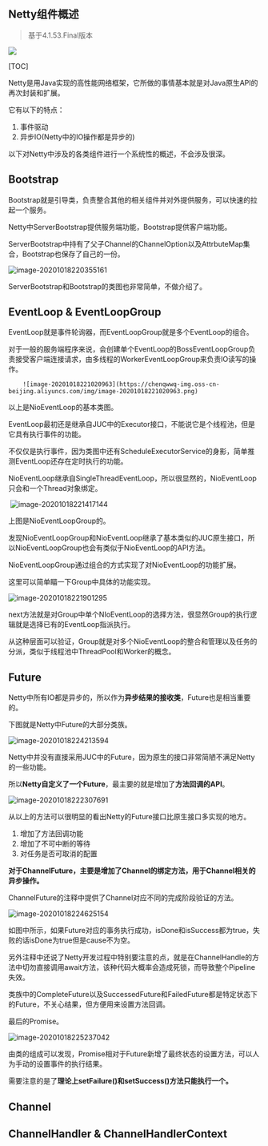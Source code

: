 ## Netty组件概述

>  基于4.1.53.Final版本

![](https://chenqwwq-img.oss-cn-beijing.aliyuncs.com/img/image-20201018222617287.png)



[TOC]

Netty是用Java实现的高性能网络框架，它所做的事情基本就是对Java原生API的再次封装和扩展。

它有以下的特点：

1. 事件驱动
2. 异步IO(Netty中的IO操作都是异步的)



以下对Netty中涉及的各类组件进行一个系统性的概述，不会涉及很深。

## Bootstrap

Bootstrap就是引导类，负责整合其他的相关组件并对外提供服务，可以快速的拉起一个服务。

Netty中ServerBootstrap提供服务端功能，Bootstrap提供客户端功能。

ServerBootstrap中持有了父子Channel的ChannelOption以及AttrbuteMap集合，Bootstrap也保存了自己的一份。



  ![image-20201018220355161](https://chenqwwq-img.oss-cn-beijing.aliyuncs.com/img/image-20201018220355161.png)

ServerBootstrap和Bootstrap的类图也非常简单，不做介绍了。



## EventLoop & EventLoopGroup

EventLoop就是事件轮询器，而EventLoopGroup就是多个EventLoop的组合。

对于一般的服务端程序来说，会创建单个EventLoop的BossEventLoopGroup负责接受客户端连接请求，由多线程的WorkerEventLoopGroup来负责IO读写的操作。



 		![image-20201018221020963](https://chenqwwq-img.oss-cn-beijing.aliyuncs.com/img/image-20201018221020963.png)

以上是NioEventLoop的基本类图。

EventLoop最初还是继承自JUC中的Executor接口，不能说它是个线程池，但是它具有执行事件的功能。

不仅仅是执行事件，因为类图中还有ScheduleExecutorService的身影，简单推测EventLoop还存在定时执行的功能。

NioEventLoop继承自SingleThreadEventLoop，所以很显然的，NioEventLoop只会和一个Thread对象绑定。

​		 ![image-20201018221417144](https://chenqwwq-img.oss-cn-beijing.aliyuncs.com/img/image-20201018221417144.png)

上图是NioEventLoopGroup的。

发现NioEventLoopGroup和NioEventLoop继承了基本类似的JUC原生接口，所以NioEventLoopGroup也会有类似于NioEventLoop的API方法。



NioEventLoopGroup通过组合的方式实现了对NioEventLoop的功能扩展。

这里可以简单瞄一下Group中具体的功能实现。



![image-20201018221901295](https://chenqwwq-img.oss-cn-beijing.aliyuncs.com/img/image-20201018221901295.png)

next方法就是对Group中单个NIoEventLoop的选择方法，很显然Group的执行逻辑就是选择已有的EventLoop指派执行。

从这种层面可以验证，Group就是对多个NioEventLoop的整合和管理以及任务的分派，类似于线程池中ThreadPool和Worker的概念。



## Future

Netty中所有IO都是异步的，所以作为**异步结果的接收类**，Future也是相当重要的。

下图就是Netty中Future的大部分类族。

![image-20201018224213594](https://chenqwwq-img.oss-cn-beijing.aliyuncs.com/img/image-20201018224213594.png)

Netty中并没有直接采用JUC中的Future，因为原生的接口非常简陋不满足Netty的一些功能。

所以**Netty自定义了一个Future**，最主要的就是增加了**方法回调的API**。

![image-20201018222307691](https://chenqwwq-img.oss-cn-beijing.aliyuncs.com/img/image-20201018222307691.png)

从以上的方法可以很明显的看出Netty的Future接口比原生接口多实现的地方。

1. 增加了方法回调功能
2. 增加了不可中断的等待
3. 对任务是否可取消的配置



**对于ChannelFuture，主要是增加了Channel的绑定方法，用于Channel相关的异步操作。**

ChannelFuture的注释中提供了Channel对应不同的完成阶段验证的方法。

![image-20201018224625154](https://chenqwwq-img.oss-cn-beijing.aliyuncs.com/img/image-20201018224625154.png)

如图中所示，如果Future对应的事务执行成功，isDone和isSuccess都为true，失败的话isDone为true但是cause不为空。

另外注释中还说了Netty开发过程中特别要注意的点，就是在ChannelHandle的方法中切勿直接调用await方法，该种代码大概率会造成死锁，而导致整个Pipeline失效。

类族中的CompleteFuture以及SuccessedFuture和FailedFuture都是特定状态下的Future，不关心结果，但方便用来设置方法回调。



最后的Promise。

![image-20201018225237042](https://chenqwwq-img.oss-cn-beijing.aliyuncs.com/img/image-20201018225237042.png)

由类的组成可以发现，Promise相对于Future新增了最终状态的设置方法，可以人为手动的设置事件的执行结果。

需要注意的是了**理论上setFailure()和setSuccess()方法只能执行一个。**



## Channel



## ChannelHandler & ChannelHandlerContext



